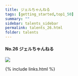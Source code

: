 ```yaml
---
title: ジェルちゃんねる
tags: [getting_started,top1_50]
summary: ""
sidebar: talents_sidebar
permalink: talents_26.html
folder: talents
---
```



#### No.26 ジェルちゃんねる
![](https://yt3.ggpht.com/SqEogYKTqwLt08sEzKikzxy7FfDyzsxDrpQ5ZdJVwjRWxjpX12y5lRZeibiBszBH45p9zjBo=s176-c-k-c0x00ffffff-no-rj)






{% include links.html %}
